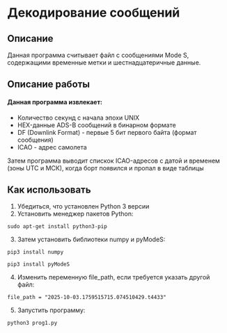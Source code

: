 # Декодирование сообщений
## Описание
Данная программа считывает файл с сообщениями Mode S, содержащими временные метки и шестнадцатеричные данные.

## Описание работы
#### Данная программа извлекает:
* Количество секунд с начала эпохи UNIX
* HEX-данные ADS-B сообщений в бинарном формате
* DF (Downlink Format) - первые 5 бит первого байта (формат сообщения)
* ICAO - адрес самолета

Затем программа выводит спискок ICAO-адресов с датой и временем (зоны UTC и МСК), когда борт появился и пропал в виде таблицы

## Как использовать
1. Убедиться, что установлен Python 3 версии
2. Установить менеджер пакетов Python:
```
sudo apt-get install python3-pip
```
3. Затем установить библиотеки numpy и pyModeS:
```
pip3 install numpy
```
```
pip3 install pyModeS
```
4. Изменить переменную file_path, если требуется указать другой файл:
```
file_path = "2025-10-03.1759515715.074510429.t4433"
```
5. Запустить программу:
```
python3 prog1.py
```